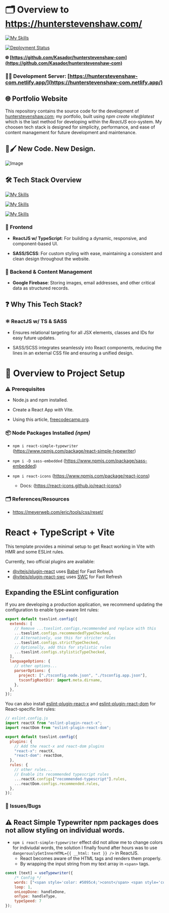 # 🗂️ Overview to https://hunterstevenshaw.com/

[![My Skills](https://skillicons.dev/icons?i=vscode,windows,apple)](https://skillicons.dev)

[![Deployment Status](https://api.netlify.com/api/v1/badges/b8f3c7a8-8301-490f-b4ba-2e01b260dd85/deploy-status)](https://app.netlify.com/sites/hunterstevenshaw-com/deploys)

**🌐 [https://github.com/Kasador/hunterstevenshaw-com](https://github.com/Kasador/hunterstevenshaw-com)**

### 🔗🚧 **Development Server**: [https://hunterstevenshaw-com.netlify.app/](https://hunterstevenshaw-com.netlify.app/)


## 🌐 **Portfolio Website**

This repository contains the source code for the development of [hunterstevenshaw.com](https://hunterstevenshaw.com/); my portfolio, built using _npm create vite@latest_ which is the last method for developing within the _ReactJS_ eco-system. My choosen tech stack is designed for simplicity, performance, and ease of content management for future development and maintenance.

## 🎨🖌️ **New Code. New Design.**

![Image](https://github.com/user-attachments/assets/c364c72d-b59e-4fad-a283-fc1808c6f5cf)

## 🛠️ **Tech Stack Overview**

[![My Skills](https://skillicons.dev/icons?i=html,css,js,typescript)](https://skillicons.dev)

[![My Skills](https://skillicons.dev/icons?i=react,sass,vite,mongodb)](https://skillicons.dev)

[![My Skills](https://skillicons.dev/icons?i=netlify)](https://skillicons.dev)

### 📘 **Frontend**

- **ReactJS w/ TypeScript**: For building a dynamic, responsive, and component-based UI.

- **SASS/SCSS**: For custom styling with ease, maintaining a consistent and clean design throughout the website.

### 📖 **Backend & Content Management**

- **Google Firebase**: Storing images, email addresses, and other critical data as structured records.

## ❓ **Why This Tech Stack?**

### ⚛️ **ReactJS w/ TS & SASS**

- Ensures relational targeting for all JSX elements, classes and IDs for easy future updates.

- SASS/SCSS integrates seamlessly into React components, reducing the lines in an external CSS file and ensuring a unified design.

# 📁 Overview to Project Setup

### ⚠️ **Prerequisites**

- Node.js and npm installed.

- Create a React App _with_ Vite.

- Using this article, [freecodecamp.org](https://www.freecodecamp.org/news/how-to-create-a-react-app-in-2024/#:~:text=Create%20React%20App%20has%20been,new%20React%20project%20in%202024.).

### 📦 **Node Packages Installed** _(npm)_

- `npm i react-simple-typewriter` (https://www.npmjs.com/package/react-simple-typewriter)

- `npm i -D sass-embedded` (https://www.npmjs.com/package/sass-embedded)

- `npm i react-icons` (https://www.npmjs.com/package/react-icons) 
  - Docs: (https://react-icons.github.io/react-icons/)

### 🗂️ **References/Resources** 

- https://meyerweb.com/eric/tools/css/reset/

# React + TypeScript + Vite

This template provides a minimal setup to get React working in Vite with HMR and some ESLint rules.

Currently, two official plugins are available:

- [@vitejs/plugin-react](https://github.com/vitejs/vite-plugin-react/blob/main/packages/plugin-react/README.md) uses [Babel](https://babeljs.io/) for Fast Refresh
- [@vitejs/plugin-react-swc](https://github.com/vitejs/vite-plugin-react-swc) uses [SWC](https://swc.rs/) for Fast Refresh

## Expanding the ESLint configuration

If you are developing a production application, we recommend updating the configuration to enable type-aware lint rules:

```js
export default tseslint.config({
  extends: [
    // Remove ...tseslint.configs.recommended and replace with this
    ...tseslint.configs.recommendedTypeChecked,
    // Alternatively, use this for stricter rules
    ...tseslint.configs.strictTypeChecked,
    // Optionally, add this for stylistic rules
    ...tseslint.configs.stylisticTypeChecked,
  ],
  languageOptions: {
    // other options...
    parserOptions: {
      project: ["./tsconfig.node.json", "./tsconfig.app.json"],
      tsconfigRootDir: import.meta.dirname,
    },
  },
});
```

You can also install [eslint-plugin-react-x](https://github.com/Rel1cx/eslint-react/tree/main/packages/plugins/eslint-plugin-react-x) and [eslint-plugin-react-dom](https://github.com/Rel1cx/eslint-react/tree/main/packages/plugins/eslint-plugin-react-dom) for React-specific lint rules:

```js
// eslint.config.js
import reactX from "eslint-plugin-react-x";
import reactDom from "eslint-plugin-react-dom";

export default tseslint.config({
  plugins: {
    // Add the react-x and react-dom plugins
    "react-x": reactX,
    "react-dom": reactDom,
  },
  rules: {
    // other rules...
    // Enable its recommended typescript rules
    ...reactX.configs["recommended-typescript"].rules,
    ...reactDom.configs.recommended.rules,
  },
});
```

### 🐛 **Issues/Bugs**

## ⚠️ React Simple Typewriter npm packages does not allow styling on individual words.

- `npm i react-simple-typewriter` effect did not allow me to change colors for indiviudal words, the solution I finally found after hours was to use `dangerouslySetInnerHTML={{ __html: text }} />` in ReactJS.
  - React becomes aware of the HTML tags and renders them properly.
  - By wrapping the input string from my text array in `<span>` tags. 

```js
const [text] = useTypewriter({
    /* Config */
    words: ["<span style='color: #5095c4;'>const</span> <span style='color: #dcdcae;'>HunterShaw</span> = <span style='color: #e1cc37;'>()</span> <span style='color: #5095c4;'>=></span> <span style='color: #e1cc37;'>{</span> \n  <span style='color: #c387bc;'>return</span> (\n      <span style='color: #807d75'><</span><span style='color: #5095c4;'>h1</span><span style='color: #807d75'>></span><span style='color: white;'>Web Developer</span><span style='color: #807d75'><&#47;</span><span style='color: #5095c4;'>h1</span><span style='color: #807d75'>></span>\n  <span style='color: #c387bc;'>)</span>\n<span style='color: #e1cc37;'>}</span>;\n<span style='color: #6a9441;'>// Real Code. Real Solutions. </span>\n<span style='color: #c387bc;'>export default</span> <span style='color: #dcdcae;'>HunterShaw</span>"],
    loop: 1,
    onLoopDone: handleDone,
    onType: handleType,
    typeSpeed: 7
});
```